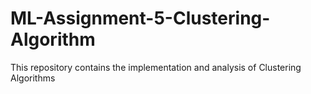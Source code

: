 # ML-Assignment-5-Clustering-Algorithm
This repository contains the implementation and analysis of Clustering Algorithms
